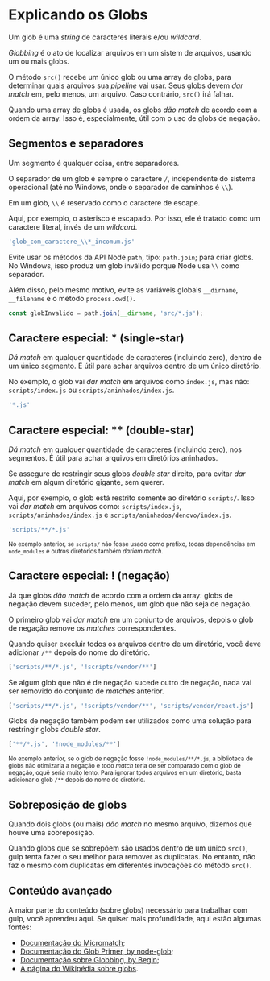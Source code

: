<!-- front-matter
id: explaining-globs
title: Explaining Globs
hide_title: true
sidebar_label: Explaining Globs
-->

# Explicando os Globs

Um glob é uma _string_ de caracteres literais e/ou _wildcard_.

_Globbing_ é o ato de localizar arquivos em um sistem de arquivos, usando um ou mais globs.

O método `src()` recebe um único glob ou uma array de globs, para determinar quais arquivos sua _pipeline_ vai usar. Seus globs devem _dar match_ em, pelo menos, um arquivo. Caso contrário, `src()` irá falhar.

Quando uma array de globs é usada, os globs _dão match_ de acordo com a ordem da array. Isso é, especialmente, útil com o uso de globs de negação.

## Segmentos e separadores

Um segmento é qualquer coisa, entre separadores.

O separador de um glob é sempre o caractere `/`, independente do sistema operacional (até no Windows, onde o separador de caminhos é `\\`).

Em um glob, `\\` é reservado como o caractere de escape.

Aqui, por exemplo, o asterisco é escapado. Por isso, ele é tratado como um caractere literal, invés de um _wildcard_.
```js
'glob_com_caractere_\\*_incomum.js'
```

Evite usar os métodos da API Node `path`, tipo: `path.join`; para criar globs. No Windows, isso produz um glob inválido porque Node usa `\\` como separador.

Além disso, pelo mesmo motivo, evite as variáveis globais `__dirname`, `__filename` e o método `process.cwd()`.

```js
const globInvalido = path.join(__dirname, 'src/*.js');
```

## Caractere especial: * (single-star)

_Dá match_ em qualquer quantidade de caracteres (incluindo zero), dentro de um único segmento. É útil para achar arquivos dentro de um único diretório.

No exemplo, o glob vai _dar match_ em arquivos como `index.js`, mas não: `scripts/index.js` ou `scripts/aninhados/index.js`.
```js
'*.js'
```

## Caractere especial: ** (double-star)

_Dá match_ em qualquer quantidade de caracteres (incluindo zero), nos segmentos. É útil para achar arquivos em diretórios aninhados.

Se assegure de restringir seus globs _double star_ direito, para evitar _dar match_ em algum diretório gigante, sem querer.

Aqui, por exemplo, o glob está restrito somente ao diretório `scripts/`. Isso vai _dar match_ em arquivos como: `scripts/index.js`, `scripts/aninhados/index.js` e `scripts/aninhados/denovo/index.js`.

```js
'scripts/**/*.js'
```

<small>No exemplo anterior, se `scripts/` não fosse usado como prefixo, todas dependências em `node_modules` e outros diretórios também _dariam match_.</small>

## Caractere especial: ! (negação)

Já que globs _dão match_ de acordo com a ordem da array: globs de negação devem suceder, pelo menos, um glob que não seja de negação.

O primeiro glob vai _dar match_ em um conjunto de arquivos, depois o glob de negação remove os _matches_ correspondentes.

Quando quiser execluir todos os arquivos dentro de um diretório, você deve adicionar `/**` depois do nome do diretório.

```js
['scripts/**/*.js', '!scripts/vendor/**']
```

Se algum glob que não é de negação sucede outro de negação, nada vai ser removido do conjunto de _matches_ anterior.

```js
['scripts/**/*.js', '!scripts/vendor/**', 'scripts/vendor/react.js']
```

Globs de negação também podem ser utilizados como uma solução para restringir globs _double star_.

```js
['**/*.js', '!node_modules/**']
```

<small>No exemplo anterior, se o glob de negação fosse `!node_modules/**/*.js`, a biblioteca de globs não otimizaria a negação e todo _match_ teria de ser comparado com o glob de negação, oquê seria muito lento. Para ignorar todos arquivos em um diretório, basta adicionar o glob `/**` depois do nome do diretório.</small>

## Sobreposição de globs

Quando dois globs (ou mais) _dão match_ no mesmo arquivo, dizemos que houve uma sobreposição.

Quando globs que se sobrepõem são usados dentro de um único `src()`, gulp tenta fazer o seu melhor para remover as duplicatas. No entanto, não faz o mesmo com duplicatas em diferentes invocações do método `src()`.

## Conteúdo avançado

A maior parte do conteúdo (sobre globs) necessário para trabalhar com gulp, você aprendeu aqui. Se quiser mais profundidade, aqui estão algumas fontes:

* [Documentação do Micromatch][micromatch-docs];
* [Documentação do Glob Primer, by node-glob][glob-primer-docs];
* [Documentação sobre Globbing, by Begin][begin-globbing-docs];
* [A página do Wikipédia sobre globs][wikipedia-glob].

[micromatch-docs]: https://github.com/micromatch/micromatch
[glob-primer-docs]: https://github.com/isaacs/node-glob#glob-primer
[begin-globbing-docs]: https://github.com/begin/globbing#what-is-globbing
[wikipedia-glob]: https://pt.wikipedia.org/wiki/Glob
